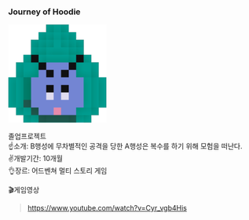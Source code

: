 ### Journey of Hoodie

<img src="/Assets/UI/PlayerHead.PNG"  width="200" height="200"/>

졸업프로젝트
<br>☝️소개: B행성에 무차별적인 공격을 당한 A행성은 복수를 하기 위해 모험을 떠난다.
<br>✌️개발기간: 10개월
<br>👌장르: 어드벤쳐 멀티 스토리 게임

🎬게임영상
> https://www.youtube.com/watch?v=Cyr_vgb4His
